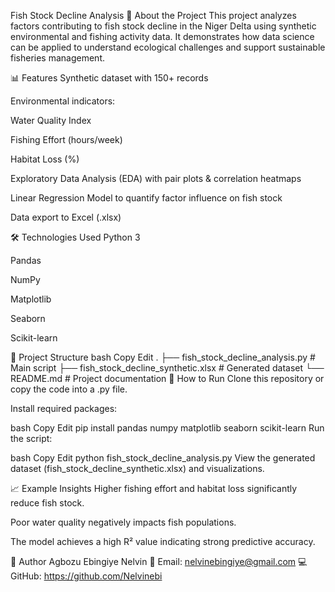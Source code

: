 Fish Stock Decline Analysis
📌 About the Project
This project analyzes factors contributing to fish stock decline in the Niger Delta using synthetic environmental and fishing activity data.
It demonstrates how data science can be applied to understand ecological challenges and support sustainable fisheries management.

📊 Features
Synthetic dataset with 150+ records

Environmental indicators:

Water Quality Index

Fishing Effort (hours/week)

Habitat Loss (%)

Exploratory Data Analysis (EDA) with pair plots & correlation heatmaps

Linear Regression Model to quantify factor influence on fish stock

Data export to Excel (.xlsx)

🛠 Technologies Used
Python 3

Pandas

NumPy

Matplotlib

Seaborn

Scikit-learn

📂 Project Structure
bash
Copy
Edit
.
├── fish_stock_decline_analysis.py    # Main script
├── fish_stock_decline_synthetic.xlsx # Generated dataset
└── README.md                         # Project documentation
🚀 How to Run
Clone this repository or copy the code into a .py file.

Install required packages:

bash
Copy
Edit
pip install pandas numpy matplotlib seaborn scikit-learn
Run the script:

bash
Copy
Edit
python fish_stock_decline_analysis.py
View the generated dataset (fish_stock_decline_synthetic.xlsx) and visualizations.

📈 Example Insights
Higher fishing effort and habitat loss significantly reduce fish stock.

Poor water quality negatively impacts fish populations.

The model achieves a high R² value indicating strong predictive accuracy.

👤 Author
Agbozu Ebingiye Nelvin
📧 Email: nelvinebingiye@gmail.com
💻 GitHub: https://github.com/Nelvinebi

